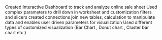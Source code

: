 Created Interactive Dashboard to track and analyze online sale sheet
Used complex parameters to drill down in worksheet and customization filters and slicers 
created connections join new tables, calculation to manipulate data and enables user driven parameters for visualization 
Used different types of customized visualization (Bar Chart , Donut chart , Cluster bar chart etc )
